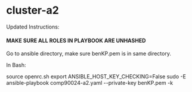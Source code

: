 # cluster-a2

Updated Instructions:

#### MAKE SURE ALL ROLES IN PLAYBOOK ARE UNHASHED ##########

Go to ansible directory, make sure benKP.pem is in same directory.

In Bash:

source openrc.sh
export ANSIBLE_HOST_KEY_CHECKING=False
sudo -E ansible-playbook comp90024-a2.yaml --private-key benKP.pem -k
